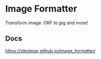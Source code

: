 # Image Formatter

Transform image .ORF to jpg and more!


## Docs

https://stkobsar.github.io/image_formatter/
